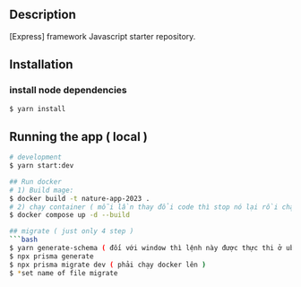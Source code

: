 ## Description

[Express] framework Javascript starter repository.

## Installation

### install node dependencies

```bash
$ yarn install
```

## Running the app ( local )

````bash
# development
$ yarn start:dev

## Run docker
# 1) Build mage:
$ docker build -t nature-app-2023 .
# 2) chạy container ( mỗi lần thay đổi code thì stop nó lại rồi chạy lại )
$ docker compose up -d --build

## migrate ( just only 4 step )
```bash
$ yarn generate-schema ( đối với window thì lệnh này được thực thi ở ubuntu)
$ npx prisma generate
$ npx prisma migrate dev ( phải chạy docker lên )
$ *set name of file migrate
````
